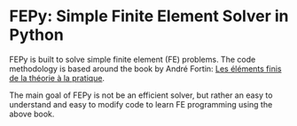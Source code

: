 # FEPy: Simple Finite Element Solver in Python

FEPy is built to solve simple finite element (FE) problems. The code methodology is based around the book by André Fortin: [Les éléments finis de la théorie à la pratique](https://giref.ulaval.ca/afortin/elements_finis.pdf).

The main goal of FEPy is not be an efficient solver, but rather an easy to understand and easy to modify code to learn FE programming using the above book.
